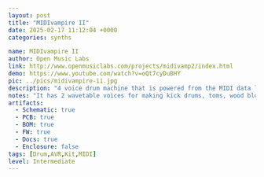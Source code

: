 ```yaml
---
layout: post
title: "MIDIvampire II"
date: 2025-02-17 11:12:04 +0000
categories: synths

name: MIDIvampire II
author: Open Music Labs
link: http://www.openmusiclabs.com/projects/midivamp2/index.html
demo: https://www.youtube.com/watch?v=oQt7cyDuBHY
pic: ../pics/midivampire-ii.jpg
description: "4 voice drum machine that is powered from the MIDI data line."
notes: "It has 2 wavetable voices for making kick drums, toms, wood blocks, bells, and a host of other sounds. There is a voice set aside for hi-hats and cymbals, and another which is a filtered noise source, which can make snares and hollow-tube sounds. Each voice has separate attack, decay, and release, along with frequency sweep, and a bunch of other effects for warping the sounds to fit all your percussive needs. And, there are independent outputs for each voice."
artifacts:
  - Schematic: true
  - PCB: true
  - BOM: true
  - FW: true
  - Docs: true
  - Enclosure: false
tags: [Drum,AVR,Kit,MIDI]
level: Intermediate
---
```


